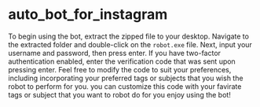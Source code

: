 # auto_bot_for_instagram
To begin using the bot, extract the zipped file to your desktop. Navigate to the extracted folder and double-click on the `robot.exe` file. Next, input your username and password, then press enter. If you have two-factor authentication enabled, enter the verification code that was sent upon pressing enter.
Feel free to modify the code to suit your preferences, including incorporating your preferred tags or subjects that you wish the robot to perform for you.
you can customize this code with your favirate tags or subject that you want to robot do for you
enjoy using the bot!

